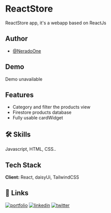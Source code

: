 
# ReactStore

ReactStore app, it's a webapp based on ReactJs


## Author

- [@NeradoOne](https://www.github.com/NeradoOne)


## Demo

Demo unavailable 


## Features

- Category and filter the products view
- Firestore products database
- Fully usable cardWidget


## 🛠 Skills
Javascript, HTML, CSS..


## Tech Stack

**Client:** React, daisyUi, TailwindCSS



## 🔗 Links
[![portfolio](https://img.shields.io/badge/my_portfolio-000?style=for-the-badge&logo=ko-fi&logoColor=white)](https://github.com/NeradoOne/)
[![linkedin](https://img.shields.io/badge/linkedin-0A66C2?style=for-the-badge&logo=linkedin&logoColor=white)](https://www.linkedin.com/)
[![twitter](https://img.shields.io/badge/twitter-1DA1F2?style=for-the-badge&logo=twitter&logoColor=white)](https://twitter.com/)
